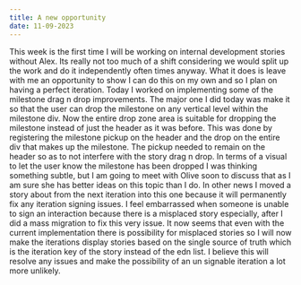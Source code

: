 ```yaml
---
title: A new opportunity
date: 11-09-2023
---
```


This week is the first time I will be working on internal development stories without Alex. Its really not too much of a shift considering we would split up the work and do it independently often times anyway. What it does is leave with me an opportunity to show I can do this on my own and so I plan on having a perfect iteration. Today I worked on implementing some of the milestone drag n drop improvements. The major one I did today was make it so that the user can drop the milestone on any vertical level within the milestone div. Now the entire drop zone area is suitable for dropping the milestone instead of just the header as it was before. This was done by registering the milestone pickup on the header and the drop on the entire div that makes up the milestone. The pickup needed to remain on the header so as to not interfere with the story drag n drop. In terms of a visual to let the user know the milestone has been dropped I was thinking something subtle, but I am going to meet with Olive soon to discuss that as I am sure she has better ideas on this topic than I do. In other news I moved a story about from the next iteration into this one because it will permanently fix any iteration signing issues. I feel embarrassed when someone is unable to sign an interaction because there is a misplaced story especially, after I did a mass migration to fix this very issue. It now seems that even with the current implementation there is possibility for misplaced stories so I will now make the iterations display stories based on the single source of truth which is the iteration key of the story instead of the edn list. I believe this will resolve any issues and make the possibility of an un signable iteration a lot more unlikely.
